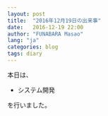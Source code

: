 ```yaml
---
layout: post
title:  "2016年12月19日の出来事"
date:   2016-12-19 22:00
author: "FUNABARA Masao"
lang: "ja"
categories: blog
tags: diary
---
```


本日は、

* システム開発

を行いました。
